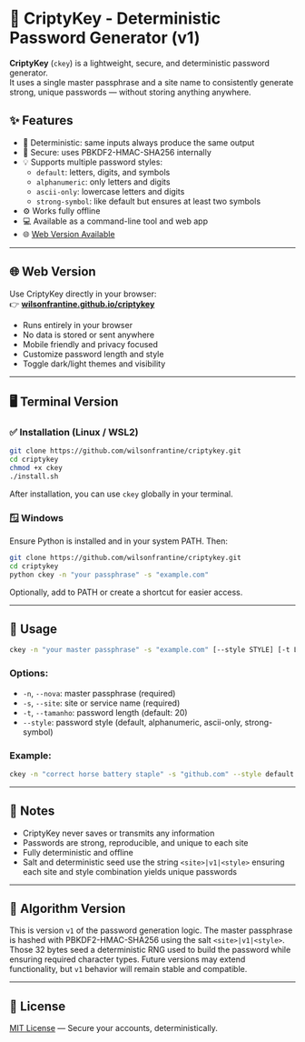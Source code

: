 # 🔐 CriptyKey - Deterministic Password Generator (v1)

**CriptyKey** (`ckey`) is a lightweight, secure, and deterministic password generator.  
It uses a single master passphrase and a site name to consistently generate strong, unique passwords — without storing anything anywhere.

## ✨ Features

- 🔁 Deterministic: same inputs always produce the same output
- 🔐 Secure: uses PBKDF2-HMAC-SHA256 internally
- 💡 Supports multiple password styles:
  - `default`: letters, digits, and symbols
  - `alphanumeric`: only letters and digits
  - `ascii-only`: lowercase letters and digits
  - `strong-symbol`: like default but ensures at least two symbols
- ⚙️ Works fully offline
- 💻 Available as a command-line tool and web app
- 🌐 [Web Version Available](https://wilsonfrantine.github.io/criptykey)

---

## 🌐 Web Version

Use CriptyKey directly in your browser:  
👉 [**wilsonfrantine.github.io/criptykey**](https://wilsonfrantine.github.io/criptykey)

- Runs entirely in your browser
- No data is stored or sent anywhere
- Mobile friendly and privacy focused
- Customize password length and style
- Toggle dark/light themes and visibility

---

## 🖥 Terminal Version

### ✅ Installation (Linux / WSL2)

```bash
git clone https://github.com/wilsonfrantine/criptykey.git
cd criptykey
chmod +x ckey
./install.sh
```

After installation, you can use `ckey` globally in your terminal.

### 🪟 Windows

Ensure Python is installed and in your system PATH. Then:

```bash
git clone https://github.com/wilsonfrantine/criptykey.git
cd criptykey
python ckey -n "your passphrase" -s "example.com"
```

Optionally, add to PATH or create a shortcut for easier access.

---

## 🚀 Usage

```bash
ckey -n "your master passphrase" -s "example.com" [--style STYLE] [-t LENGTH]
```

### Options:

- `-n`, `--nova`: master passphrase (required)
- `-s`, `--site`: site or service name (required)
- `-t`, `--tamanho`: password length (default: 20)
- `--style`: password style (default, alphanumeric, ascii-only, strong-symbol)

### Example:

```bash
ckey -n "correct horse battery staple" -s "github.com" --style default -t 24
```

---

## 🧠 Notes

- CriptyKey never saves or transmits any information
- Passwords are strong, reproducible, and unique to each site
- Fully deterministic and offline
- Salt and deterministic seed use the string `<site>|v1|<style>` ensuring each
  site and style combination yields unique passwords

---

## 🔄 Algorithm Version

This is version `v1` of the password generation logic.
The master passphrase is hashed with PBKDF2-HMAC-SHA256 using the salt
`<site>|v1|<style>`. Those 32 bytes seed a deterministic RNG used to build the
password while ensuring required character types. Future versions may extend
functionality, but `v1` behavior will remain stable and compatible.

---

## 📄 License

[MIT License](LICENSE) — Secure your accounts, deterministically.
